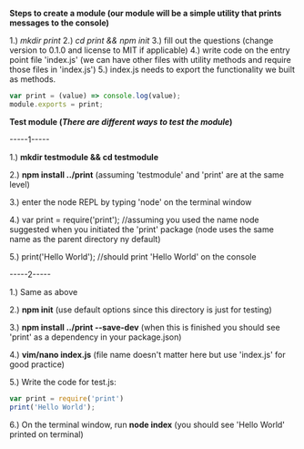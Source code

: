**Steps to create a module (our module will be a simple utility that prints messages to the console)**

1.) *mkdir print*
2.) *cd print && npm init*
3.) fill out the questions (change version to 0.1.0 and license to MIT if applicable)
4.) write code on the entry point file 'index.js' (we can have other files with utility methods and require those files in 'index.js')
5.) index.js needs to export the functionality we built as methods.
```javascript
var print = (value) => console.log(value);
module.exports = print;
```


**Test module (_There are different ways to test the module_)**


-----1-----

1.) **mkdir testmodule && cd testmodule**

2.) **npm install ../print** (assuming 'testmodule' and 'print' are at the same level)

3.) enter the node REPL by typing 'node' on the terminal window

4.) var print = require('print'); //assuming you used the name node suggested when you initiated the 'print' package (node uses the same name as the parent directory ny default)

5.) print('Hello World'); //should print 'Hello World' on the console

-----2-----

1.) Same as above

2.) **npm init** (use default options since this directory is just for testing)

3.) **npm install ../print --save-dev** (when this is finished you should see 'print' as a dependency in your package.json)

4.) **vim/nano index.js** (file name doesn't matter here but use 'index.js' for good practice)

5.) Write the code for test.js:
```javascript
var print = require('print')
print('Hello World');
```

6.) On the terminal window, run **node index** (you should see 'Hello World' printed on terminal)